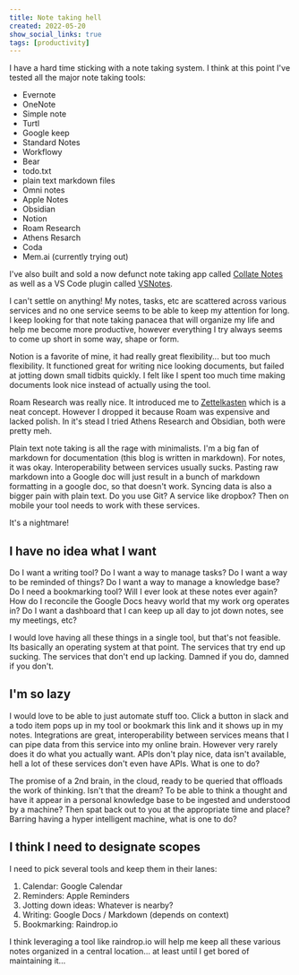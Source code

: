 ```yaml
---
title: Note taking hell
created: 2022-05-20
show_social_links: true
tags: [productivity]
---
```


I have a hard time sticking with a note taking system. I think at this point I've tested all the major note taking tools:

- Evernote
- OneNote
- Simple note
- Turtl
- Google keep
- Standard Notes
- Workflowy
- Bear
- todo.txt
- plain text markdown files
- Omni notes
- Apple Notes
- Obsidian
- Notion
- Roam Research
- Athens Resarch
- Coda
- Mem.ai (currently trying out)

I've also built and sold a now defunct note taking app called [Collate Notes](https://github.com/Collateapp/CollateNotes) as well as a VS Code plugin called [VSNotes](https://marketplace.visualstudio.com/items?itemName=patricklee.vsnotes).

I can't settle on anything! My notes, tasks, etc are scattered across various services and no one service seems to be able to keep my attention for long. I keep looking for that note taking panacea that will organize my life and help me become more productive, however everything I try always seems to come up short in some way, shape or form.

Notion is a favorite of mine, it had really great flexibility... but too much flexibility. It functioned great for writing nice looking documents, but failed at jotting down small tidbits quickly. I felt like I spent too much time making documents look nice instead of actually using the tool.

Roam Research was really nice. It introduced me to [Zettelkasten](https://en.wikipedia.org/wiki/Zettelkasten) which is a neat concept. However I dropped it because Roam was expensive and lacked polish. In it's stead I tried Athens Research and Obsidian, both were pretty meh.

Plain text note taking is all the rage with minimalists. I'm a big fan of markdown for documentation (this blog is written in markdown). For notes, it was okay. Interoperability between services usually sucks. Pasting raw markdown into a Google doc will just result in a bunch of markdown formatting in a google doc, so that doesn't work. Syncing data is also a bigger pain with plain text. Do you use Git? A service like dropbox? Then on mobile your tool needs to work with these services.

It's a nightmare!

## I have no idea what I want

Do I want a writing tool?
Do I want a way to manage tasks?
Do I want a way to be reminded of things?
Do I want a way to manage a knowledge base?
Do I need a bookmarking tool?
Will I ever look at these notes ever again?
How do I reconcile the Google Docs heavy world that my work org operates in?
Do I want a dashboard that I can keep up all day to jot down notes, see my meetings, etc?

I would love having all these things in a single tool, but that's not feasible. Its basically an operating system at that point. The services that try end up sucking. The services that don't end up lacking. Damned if you do, damned if you don't.

## I'm so lazy

I would love to be able to just automate stuff too. Click a button in slack and a todo item pops up in my tool or bookmark this link and it shows up in my notes. Integrations are great, interoperability between services means that I can pipe data from this service into my online brain. However very rarely does it do what you actually want. APIs don't play nice, data isn't available, hell a lot of these services don't even have APIs. What is one to do?

The promise of a 2nd brain, in the cloud, ready to be queried that offloads the work of thinking. Isn't that the dream? To be able to think a thought and have it appear in a personal knowledge base to be ingested and understood by a machine? Then spat back out to you at the appropriate time and place? Barring having a hyper intelligent machine, what is one to do?

## I think I need to designate scopes

I need to pick several tools and keep them in their lanes:

1. Calendar: Google Calendar
2. Reminders: Apple Reminders
3. Jotting down ideas: Whatever is nearby?
4. Writing: Google Docs / Markdown (depends on context)
5. Bookmarking: Raindrop.io

I think leveraging a tool like raindrop.io will help me keep all these various notes organized in a central location... at least until I get bored of maintaining it...
